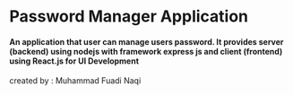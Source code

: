 # Password Manager Application
#### An application that user can manage users password. It provides server (backend) using nodejs with framework express js and client (frontend) using React.js for UI Development

created by : Muhammad Fuadi Naqi
